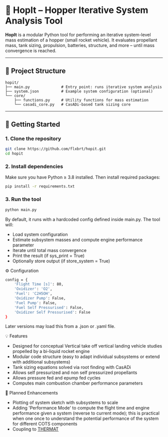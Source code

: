# 🚀 HopIt – Hopper Iterative System Analysis Tool

**HopIt** is a modular Python tool for performing an iterative system-level mass estimation of a hopper (small rocket vehicle). It evaluates propellant mass, tank sizing, propulsion, batteries, structure, and more – until mass convergence is reached.

---

## 📁 Project Structure
```plaintext
hopit/
├── main.py              # Entry point: runs iterative system analysis
├── system.json          # Example system configuration (optional)
└── core/
    ├── functions.py     # Utility functions for mass estimation
    └── casadi_core.py   # CasADi-based tank sizing core
```
---

## 🛫 Getting Started

### 1. Clone the repository

```bash
git clone https://github.com/flxbrt/hopit.git
cd hopit
```
### 2. Install dependencies
Make sure you have Python ≥ 3.8 installed. Then install required packages:

```bash
pip install -r requirements.txt
```
### 3. Run the tool
```bash
python main.py
```

By default, it runs with a hardcoded config defined inside main.py. The tool will:
- Load system configuration
- Estimate subsystem masses and compute engine performance parameter
- Iterate until total mass convergence
- Print the result (if sys_print = True)
- Optionally store output (if store_system = True)


⚙️ Configuration
```bash
config = {
    'Flight Time [s]': 80,
    'Oxidizer': 'O2',
    'Fuel': 'C2H5OH',
    'Oxidizer Pump': False,
    'Fuel Pump': False,
    'Fuel Self Pressurised': False,
    'Oxidizer Self Pressurised': False
}
```
Later versions may load this from a .json or .yaml file.

💡 Features
- Designed for conceptual Vertical take off vertical landing vehicle studies propelled by a bi-liquid rocket engine
- Modular code structure (easy to adapt individual subsystems or extend with additional subsystems)
- Tank sizing equations solved via root finding with CasADi
- Allows self pressurized and non self pressurized propellants
- Allows pressure fed and epump fed cycles
- Computes main combustion chamber performance parameters

🚀 Planned Enhancements
- Plotting of system sketch with subsystems to scale
- Adding 'Performance Mode' to compute the flight time and engine performance given a system (reverse to current mode); this is practical when one once to understand the potential performance of the system for different COTS components
- Coupling to [THERMAT](https://github.com/flxbrt/THERMAT)
